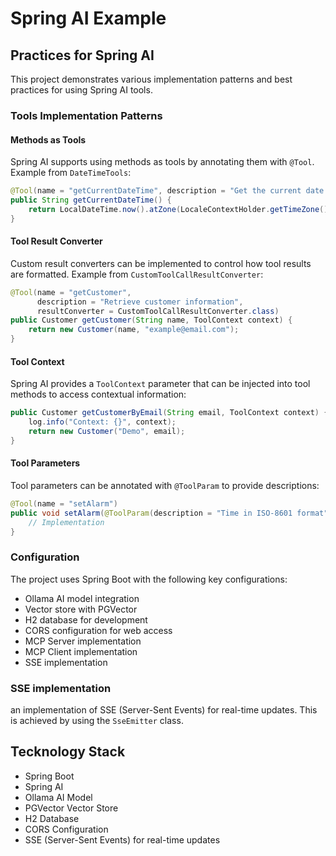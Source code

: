 # Spring AI Example

## Practices for Spring AI

This project demonstrates various implementation patterns and best practices for using Spring AI tools.

### Tools Implementation Patterns

#### Methods as Tools

Spring AI supports using methods as tools by annotating them with `@Tool`. Example from `DateTimeTools`:

```java
@Tool(name = "getCurrentDateTime", description = "Get the current date and time")
public String getCurrentDateTime() {
    return LocalDateTime.now().atZone(LocaleContextHolder.getTimeZone().toZoneId()).toString();
}
```

#### Tool Result Converter

Custom result converters can be implemented to control how tool results are formatted. Example from `CustomToolCallResultConverter`:

```java
@Tool(name = "getCustomer", 
      description = "Retrieve customer information", 
      resultConverter = CustomToolCallResultConverter.class)
public Customer getCustomer(String name, ToolContext context) {
    return new Customer(name, "example@email.com");
}
```

#### Tool Context

Spring AI provides a `ToolContext` parameter that can be injected into tool methods to access contextual information:

```java
public Customer getCustomerByEmail(String email, ToolContext context) {
    log.info("Context: {}", context);
    return new Customer("Demo", email);
}
```

#### Tool Parameters

Tool parameters can be annotated with `@ToolParam` to provide descriptions:

```java
@Tool(name = "setAlarm")
public void setAlarm(@ToolParam(description = "Time in ISO-8601 format") String time) {
    // Implementation
}
```

### Configuration

The project uses Spring Boot with the following key configurations:

- Ollama AI model integration
- Vector store with PGVector
- H2 database for development
- CORS configuration for web access
- MCP Server implementation
- MCP Client implementation
- SSE implementation

### SSE implementation

an implementation of SSE (Server-Sent Events) for real-time updates. This is achieved by using the `SseEmitter` class.

## Tecknology Stack

- Spring Boot
- Spring AI
- Ollama AI Model
- PGVector Vector Store
- H2 Database
- CORS Configuration
- SSE (Server-Sent Events) for real-time updates
